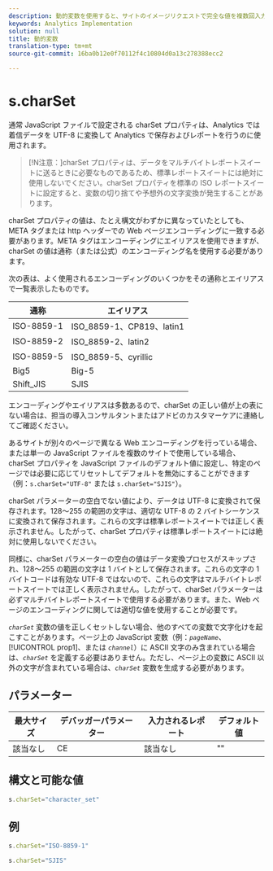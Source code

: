 ```yaml
---
description: 動的変数を使用すると、サイトのイメージリクエストで完全な値を複数回入力することなく、ある変数の値を別の変数にコピーできます。
keywords: Analytics Implementation
solution: null
title: 動的変数
translation-type: tm+mt
source-git-commit: 16ba0b12e0f70112f4c10804d0a13c278388ecc2

---
```



# s.charSet

通常 JavaScript ファイルで設定される charSet プロパティは、Analytics では着信データを UTF-8 に変換して Analytics で保存およびレポートを行うのに使用されます。

>[!N注意：]charSet プロパティは、データをマルチバイトレポートスイートに送るときに必要なものであるため、標準レポートスイートには絶対に使用しないでください。charSet プロパティを標準の ISO レポートスイートに設定すると、変数の切り捨てや予想外の文字変換が発生することがあります。

charSet プロパティの値は、たとえ構文がわずかに異なっていたとしても、META タグまたは http ヘッダーでの Web ページエンコーディングに一致する必要があります。META タグはエンコーディングにエイリアスを使用できますが、charSet の値は通称（または公式）のエンコーディング名を使用する必要があります。

次の表は、よく使用されるエンコーディングのいくつかをその通称とエイリアスで一覧表示したものです。

| 通称 | エイリアス |
|--- |--- |
| ISO-8859-1 | ISO_8859-1、CP819、latin1 |
| ISO-8859-2 | ISO_8859-2、latin2 |
| ISO-8859-5 | ISO_8859-5、cyrillic |
| Big5 | Big-5 |
| Shift_JIS | SJIS |

エンコーディングやエイリアスは多数あるので、charSet の正しい値が上の表にない場合は、担当の導入コンサルタントまたはアドビのカスタマーケアに連絡してご確認ください。

あるサイトが別々のページで異なる Web エンコーディングを行っている場合、または単一の JavaScript ファイルを複数のサイトで使用している場合、charSet プロパティを JavaScript ファイルのデフォルト値に設定し、特定のページでは必要に応じてリセットしてデフォルトを無効にすることができます（例：`s.charSet="UTF-8"` または `s.charSet="SJIS"`）。

charSet パラメーターの空白でない値により、データは UTF-8 に変換されて保存されます。128～255 の範囲の文字は、適切な UTF-8 の 2 バイトシーケンスに変換されて保存されます。これらの文字は標準レポートスイートでは正しく表示されません。したがって、charSet プロパティは標準レポートスイートには絶対に使用しないでください。

同様に、charSet パラメーターの空白の値はデータ変換プロセスがスキップされ、128～255 の範囲の文字は 1 バイトとして保存されます。これらの文字の 1 バイトコードは有効な UTF-8 ではないので、これらの文字はマルチバイトレポートスイートでは正しく表示されません。したがって、charSet パラメーターは必ずマルチバイトレポートスイートで使用する必要があります。また、Web ページのエンコーディングに関しては適切な値を使用することが必要です。

*`charSet`* 変数の値を正しくセットしない場合、他のすべての変数で文字化けを起こすことがあります。ページ上の JavaScript 変数（例：*`pageName`*、[!UICONTROL prop1]、または *`channel`*）に ASCII 文字のみ含まれている場合は、*`charSet`* を定義する必要はありません。ただし、ページ上の変数に ASCII 以外の文字が含まれている場合は、*`charSet`* 変数を生成する必要があります。

## パラメーター

| 最大サイズ | デバッガーパラメーター | 入力されるレポート | デフォルト値 |
|--- |--- |--- |--- |
| 該当なし | CE | 該当なし | "" |

## 構文と可能な値

```js
s.charSet="character_set"
```

## 例

```js
s.charSet="ISO-8859-1"
```

```js
s.charSet="SJIS"
```
